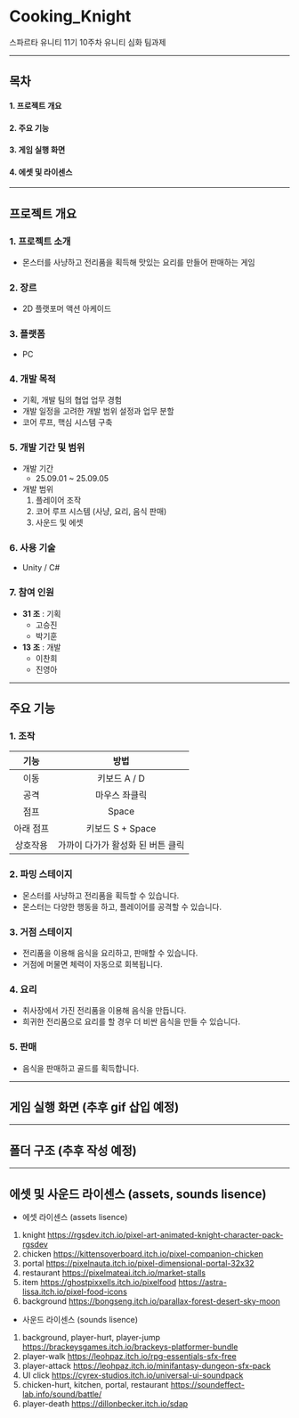 # Cooking_Knight
스파르타 유니티 11기 10주차 유니티 심화 팀과제

---

## 목차

#### 1. 프로젝트 개요
#### 2. 주요 기능
#### 3. 게임 실행 화면
#### 4. 에셋 및 라이센스

---

## 프로젝트 개요
### 1. 프로젝트 소개
- 몬스터를 사냥하고 전리품을 획득해 맛있는 요리를 만들어 판매하는 게임
### 2. 장르
- 2D 플랫포머 액션 아케이드
### 3. 플랫폼
- PC
### 4. 개발 목적
- 기획, 개발 팀의 협업 업무 경험
- 개발 일정을 고려한 개발 범위 설정과 업무 분할
- 코어 루프, 핵심 시스템 구축
### 5. 개발 기간 및 범위
- 개발 기간
  - 25.09.01 ~ 25.09.05
- 개발 범위
  1. 플레이어 조작
  2. 코어 루프 시스템 (사냥, 요리, 음식 판매)
  3. 사운드 및 에셋
### 6. 사용 기술
- Unity / C#
### 7. 참여 인원
- __31 조__ : 기획
  - 고승진
  - 박기훈
- __13 조__ : 개발
  - 이찬희
  - 진영아
---
## 주요 기능
### 1. 조작
| 기능 | 방법 |
| :-: | :-: |
| 이동 | 키보드 A / D |
| 공격 | 마우스 좌클릭 |
| 점프 | Space |
| 아래 점프 | 키보드 S + Space |
| 상호작용 | 가까이 다가가 활성화 된 버튼 클릭 |
### 2. 파밍 스테이지
- 몬스터를 사냥하고 전리품을 획득할 수 있습니다.
- 몬스터는 다양한 행동을 하고, 플레이어를 공격할 수 있습니다.
### 3. 거점 스테이지
- 전리품을 이용해 음식을 요리하고, 판매할 수 있습니다.
- 거점에 머물면 체력이 자동으로 회복됩니다.
### 4. 요리
- 취사장에서 가진 전리품을 이용해 음식을 만듭니다.
- 희귀한 전리품으로 요리를 할 경우 더 비싼 음식을 만들 수 있습니다.
### 5. 판매
- 음식을 판매하고 골드를 획득합니다.
---
## 게임 실행 화면 (추후 gif 삽입 예정)
---
## 폴더 구조 (추후 작성 예정)
---
## 에셋 및 사운드 라이센스 (assets, sounds lisence)
- 에셋 라이센스 (assets lisence)
1. knight
https://rgsdev.itch.io/pixel-art-animated-knight-character-pack-rgsdev
2. chicken
https://kittensoverboard.itch.io/pixel-companion-chicken
3. portal
https://pixelnauta.itch.io/pixel-dimensional-portal-32x32
4. restaurant
https://pixelmateai.itch.io/market-stalls
5. item
https://ghostpixxells.itch.io/pixelfood
https://astra-lissa.itch.io/pixel-food-icons
6. background
https://bongseng.itch.io/parallax-forest-desert-sky-moon
- 사운드 라이센스 (sounds lisence)
1. background, player-hurt, player-jump
https://brackeysgames.itch.io/brackeys-platformer-bundle
2. player-walk
https://leohpaz.itch.io/rpg-essentials-sfx-free
3. player-attack
https://leohpaz.itch.io/minifantasy-dungeon-sfx-pack
4. UI click
https://cyrex-studios.itch.io/universal-ui-soundpack
5. chicken-hurt, kitchen, portal, restaurant
https://soundeffect-lab.info/sound/battle/
6. player-death
https://dillonbecker.itch.io/sdap
